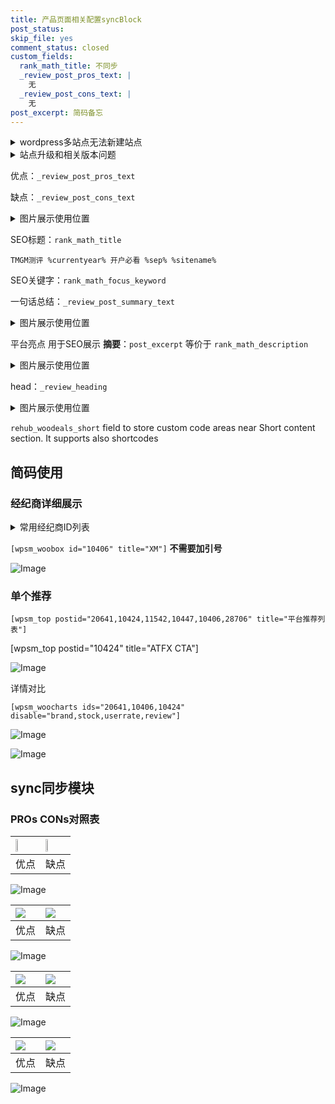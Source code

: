 ```yaml
---
title: 产品页面相关配置syncBlock
post_status: 
skip_file: yes
comment_status: closed
custom_fields:
  rank_math_title: 不同步
  _review_post_pros_text: |
    无
  _review_post_cons_text: |
    无
post_excerpt: 简码备忘
---
```

<details><summary>wordpress多站点无法新建站点</summary>

<li>和报错需要清理cookies一样的原因</li>
<li>wp-config.php里面<code>define( 'SUBDOMAIN_INSTALL', false );//子域名安装</code></li>
<li>新建子站点是用<code>define( 'SUBDOMAIN_INSTALL', true);//子域名安装</code> 完成以后，改成<code>false</code></li>
</details>

<details><summary>站点升级和相关版本问题</summary>

<p>wordpress：5.9.9
woocommerce：7.5.1
出现问题的地方：主题选项里面>><strong>Product layout >>compact style</strong></p>
<p>如何出现没有用过的字段 导致无法保存。先导出配置 然后进行修改，后面再次恢复即可。</p>
<p>出现部分字段无法显示时，需要返回默认布局后，对产品进行保存就好了。</p>
<p></p>
</details>

优点：`_review_post_pros_text`

缺点：`_review_post_cons_text`

<details><summary>图片展示使用位置</summary>

<img src="https://prod-files-secure.s3.us-west-2.amazonaws.com/39ed1227-6d7d-4570-be36-9ccd4a2c4241/f51d3d83-55d4-4bdf-9604-f37ec77ab556/Untitled.png?X-Amz-Algorithm=AWS4-HMAC-SHA256&X-Amz-Content-Sha256=UNSIGNED-PAYLOAD&X-Amz-Credential=ASIAZI2LB466UFJHQFVM%2F20250918%2Fus-west-2%2Fs3%2Faws4_request&X-Amz-Date=20250918T225518Z&X-Amz-Expires=3600&X-Amz-Security-Token=IQoJb3JpZ2luX2VjEEkaCXVzLXdlc3QtMiJIMEYCIQDidVg2tez7uw4hw0lCCcubDYiblDOHKLOR1OZIlXO7LgIhALWNX6weDZgP0mVJsEtukUlGaEYf7kDZ%2FqwTSRn1Wq0pKogECML%2F%2F%2F%2F%2F%2F%2F%2F%2F%2FwEQABoMNjM3NDIzMTgzODA1IgwiCc6NLnk7me0EVhsq3APTChy2Rt8mKbokiDee0s5oN7qyqGQWh%2F4wYWcl5yTvnAITyoRcrVUT4erI1D%2BxZZDEHc98WhEQXUkRk1ITFDEoEbLCGSdCESbNpEf3trjB70f6KkQLyypXyD7UI0U9R8zRoNa1c9enVzh%2BbkFJpe8sR5Weo6iUauez%2FBeN7adij%2B1hTw3IloLtBE2A6mznJ8wHGim3xiWAZKuaHNK06%2BC9qkN8P3YNYSU9jnQ8IwgXAk0Vxezv%2FG42ffhaFb%2FQgz8BstRU9o1L4jxApwUmb8NxPCx9ourLUflirIT9zYirR0tY9j1k%2BpYxr%2BGQBuW6lBDJQffeKqJGW%2BWBrN5MVRZwNilNQ0KH%2Bq5p%2F67%2FVgT%2FblNjSxCs7EuLKNcypbp7oFv%2BjpjtBV1Ip8e6BRPyaEVjv5y0D7CEOPrkNP3pc978X7419iUsDDq2fZNBgylitMA2I%2BY1l5Q84PVFR8zn8K0J8WZsYmDBVlxZ%2BxozdXnqvJZvq%2FZgYkWXNNHhbPRrPGL%2Fss6VvZ%2BIlIbXRZtQ9DlfIS%2FC%2BOuVYhbtuiIlW1LKkxl%2FuwLpGVvrz00GStrUDBx0os0sNEIJOJSQPUZbYnx%2Fk8QNLGy%2Byfk5zx3WqGLz6Z%2Bx8TCvO%2BG6LRDuejCn%2BbDGBjqkAc0SUzmvtzaKHgqCFzqJ8sdWLjSfhNIPntAQ3AMvojnqyc8LqDdc4F5NQ84OBn58%2BTAvPXfsfiEJ1S3GXUG3ULljE696Czvs5E%2Bp2qm%2BXlY8QlIWMkr7hvfu1X9IRtepkDjD%2BzfSJ5t61ylok680qWimofNCgNnLdhg6iy0%2FIQotWzwSdJwEJTY6FRLPNBZ3F79pkKNqJ40CEuBejWAod%2FRFqIET&X-Amz-Signature=dcdcd16147157c8b775f43418a7fe0cf2ee61b71a9741cb58b67c14e34195e0e&X-Amz-SignedHeaders=host&x-amz-checksum-mode=ENABLED&x-id=GetObject" alt="Image">
</details>

SEO标题：`rank_math_title`

`TMGM测评 %currentyear% 开户必看 %sep% %sitename%`

SEO关键字：`rank_math_focus_keyword`

一句话总结：`_review_post_summary_text`

<details><summary>图片展示使用位置</summary>

<img src="https://prod-files-secure.s3.us-west-2.amazonaws.com/39ed1227-6d7d-4570-be36-9ccd4a2c4241/4b96a922-296c-4f4e-8630-d1c870cbce01/Untitled.png?X-Amz-Algorithm=AWS4-HMAC-SHA256&X-Amz-Content-Sha256=UNSIGNED-PAYLOAD&X-Amz-Credential=ASIAZI2LB46635OR2BVX%2F20250918%2Fus-west-2%2Fs3%2Faws4_request&X-Amz-Date=20250918T225518Z&X-Amz-Expires=3600&X-Amz-Security-Token=IQoJb3JpZ2luX2VjEE8aCXVzLXdlc3QtMiJHMEUCIQDLfJA6IftS%2BE5%2FUa9wMAESOkcUlE9bMFbBzO0u18ShdgIgVZwAyWIt5%2Fv5WyHMogOW%2FkvUPdfGs34pesfV7pg%2FGwIqiAQIyP%2F%2F%2F%2F%2F%2F%2F%2F%2F%2FARAAGgw2Mzc0MjMxODM4MDUiDCwFqCZ7%2B17MmkEXGyrcA3d5mgRyRbdmiE6ge93Ib3BTE1tnORs6CEp%2Fcr3eTOHdVDZ9fugpZQj1zTvCQR8j2maRdzvcQan3chtbNgDCnL5ZiV7KKYUq86YsSFp%2B8M%2BAwHtDH6ydjBY%2BPugAmkrVao%2BfVNepTezmpJ842TcHOTaPYTzO1EqWn%2B3f%2BlmX6ChVH6VygaY%2FBaO9LOwki%2Fc%2BN2jF%2FAwKUU7zwu6uL9SCpyS3zP1hkp4Jtuyt2pwUtCwhyP1wp9T5hq0wt9%2F%2FGlBWn1%2BD5PvP217njeNmetDJqlJIpOZRphCv%2Bp6L5mg6qVVTcFnnxPKrRD%2BwGgphxMDpKReSNLKt0UyXxV%2Fm7xPFBQ5lrks6wZx9bnSQM28hgY%2BY%2BK%2FWayTmobieNP50UBLpK9ANmx175yPY3wYp559OCrU%2BXwem2JmWhxtPNOicBwZBzMkCEjfVW13wl3lVgGe%2BGEAGZyXf2o5qIBs%2FNC0PZlhU64TQ58wiT5%2BEX4WyWVtHcauBYHUW%2B%2F3p362h%2Byw15E0F6%2BOr6urBVie1B3k7d1l6RK4rkcmOkjw%2BaaJkd4WRlq7vff%2F867nDkZut6y2Y9f36hXppdKFaV86Nf%2Beb%2B96m58FKKQJC4QrBTX2KUcW0jwUYPv9Q56u21CtJMMyRssYGOqUBtM2FclkocrWDH4BtHdfAOasOEUYQuPKT%2Bn5cIScnRWrCyiaYW34mTlk4DDcwfczLGqe%2BpAoRIc7Bn8B5wTLp%2Fak4ilH71a%2BmJMuZlwFff3k0HQwad%2FNAt1YBdgHuGl2EZfEyrpnj15Kx5YrmexG9xqB1ZHkeycfi%2FZEWPGXXTPEtk550WGk7gnvaMsiK%2B4BzJPlDdlylZrKIoYe1r%2F4U6E1GN8ZH&X-Amz-Signature=2dc2cc0cd8c71d8d7b2b75de1a6c50fe0ab585dee4359cd4ac33a163054384ac&X-Amz-SignedHeaders=host&x-amz-checksum-mode=ENABLED&x-id=GetObject" alt="Image">
</details>

平台亮点 用于SEO展示 **摘要**：`post_excerpt`  等价于 `rank_math_description`

<details><summary>图片展示使用位置</summary>

<img src="https://prod-files-secure.s3.us-west-2.amazonaws.com/39ed1227-6d7d-4570-be36-9ccd4a2c4241/1ee11f63-b60a-4dfe-a7a7-d58ff23b5d88/Untitled.png?X-Amz-Algorithm=AWS4-HMAC-SHA256&X-Amz-Content-Sha256=UNSIGNED-PAYLOAD&X-Amz-Credential=ASIAZI2LB466U3I3WJCD%2F20250918%2Fus-west-2%2Fs3%2Faws4_request&X-Amz-Date=20250918T225518Z&X-Amz-Expires=3600&X-Amz-Security-Token=IQoJb3JpZ2luX2VjEEkaCXVzLXdlc3QtMiJHMEUCIDlh83QcDXpmZCespUexXJoZeqXjAqmNKloT5f8Sx6PDAiEAs3sSP9LaeswoUODWwAsqQaYxQCfM4gCtjtwkpO2uAD4qiAQIwv%2F%2F%2F%2F%2F%2F%2F%2F%2F%2FARAAGgw2Mzc0MjMxODM4MDUiDG%2FmSbi1glR9uHCn4CrcAxuuQ1GmOgQuEF%2FZ5CwobvLX8SeJKLoIrT3DHez0xLHnrY%2FM3MHqiX78yJH%2BQw38p2WaAS%2B62RbtghHn3KChp3C89QVXUzKKCkixZTUvLAt%2FNdYN8WV0evuUDD%2FLqyPH0X7%2B2VvfEsRUpjRCmi4bLqQXyh5JA1qEuTFrpqDeRbVt9Eni%2BQQBUalBfgXfbjVBYiISGJcOU58so%2FEbD0ETsuQYOuqKOIkOwm6Ka%2FrUib8IdrfXMvmsDXjAKWQNpRVOZmwuZkaY8U7OyTUo53FvsshuxRDdcs0yX927Wr6XDGmqkufKudbgeIFjJ3Dl1pKqcgnDZ5omnSo4Vynmtu5Wa3IhNzlGTbFJtodW6MVEzhETzi0B39FLLdFmVoMs6gatr5tNhg7hSat1O8GsT91gEgPtK9Nt40LORlAHkpkTtgLCZ9%2F5BiNLjXVrxZ6Rb%2Bkg6v6rT24n%2BR4HqIMhoTmCnaHXLv7%2FNvhyL7FtFGimF5PgcBcGNTKuEueqyrSny3vXVQ1oFtJjMSae8Z0BZYg0c8UoLFjexyyQrFe%2FSYU4cgvssjoT0%2Bm5cI13vl2eTSj0sg2ogqbQWpK125JvSfMFUoNhLD17DkbnpT%2FdITY37TeTKx406zN4sgtxvYyMMMz6sMYGOqUBNsFB0ATnkbh4P3WvqluV3i78prM88vd2Z8QqKnecAqyX1cxc3dzazzuJyxrqPFjhl%2F9UkCu83EkQ40FzRwdAUGjjn7vdfON6EARn8rQVwLRD4OQtqI8eUEzTd4dxXBSxl%2BBkMmUEN6VJ0lyHFtq%2B4KdTjTXZe3njuRU76UtGh4wui3UWbkL3IWqxXkkUcHlxWp%2B7DjpiBROdoKWNgmem2AGkSIAw&X-Amz-Signature=4f73adb46d7ebbd31a516b77fb4cdd869968cef047db66dda40014d358df4302&X-Amz-SignedHeaders=host&x-amz-checksum-mode=ENABLED&x-id=GetObject" alt="Image">
<img src="https://prod-files-secure.s3.us-west-2.amazonaws.com/39ed1227-6d7d-4570-be36-9ccd4a2c4241/ad4118b5-78d8-4fbe-801e-3b29b5d99c01/Untitled.png?X-Amz-Algorithm=AWS4-HMAC-SHA256&X-Amz-Content-Sha256=UNSIGNED-PAYLOAD&X-Amz-Credential=ASIAZI2LB466U3I3WJCD%2F20250918%2Fus-west-2%2Fs3%2Faws4_request&X-Amz-Date=20250918T225518Z&X-Amz-Expires=3600&X-Amz-Security-Token=IQoJb3JpZ2luX2VjEEkaCXVzLXdlc3QtMiJHMEUCIDlh83QcDXpmZCespUexXJoZeqXjAqmNKloT5f8Sx6PDAiEAs3sSP9LaeswoUODWwAsqQaYxQCfM4gCtjtwkpO2uAD4qiAQIwv%2F%2F%2F%2F%2F%2F%2F%2F%2F%2FARAAGgw2Mzc0MjMxODM4MDUiDG%2FmSbi1glR9uHCn4CrcAxuuQ1GmOgQuEF%2FZ5CwobvLX8SeJKLoIrT3DHez0xLHnrY%2FM3MHqiX78yJH%2BQw38p2WaAS%2B62RbtghHn3KChp3C89QVXUzKKCkixZTUvLAt%2FNdYN8WV0evuUDD%2FLqyPH0X7%2B2VvfEsRUpjRCmi4bLqQXyh5JA1qEuTFrpqDeRbVt9Eni%2BQQBUalBfgXfbjVBYiISGJcOU58so%2FEbD0ETsuQYOuqKOIkOwm6Ka%2FrUib8IdrfXMvmsDXjAKWQNpRVOZmwuZkaY8U7OyTUo53FvsshuxRDdcs0yX927Wr6XDGmqkufKudbgeIFjJ3Dl1pKqcgnDZ5omnSo4Vynmtu5Wa3IhNzlGTbFJtodW6MVEzhETzi0B39FLLdFmVoMs6gatr5tNhg7hSat1O8GsT91gEgPtK9Nt40LORlAHkpkTtgLCZ9%2F5BiNLjXVrxZ6Rb%2Bkg6v6rT24n%2BR4HqIMhoTmCnaHXLv7%2FNvhyL7FtFGimF5PgcBcGNTKuEueqyrSny3vXVQ1oFtJjMSae8Z0BZYg0c8UoLFjexyyQrFe%2FSYU4cgvssjoT0%2Bm5cI13vl2eTSj0sg2ogqbQWpK125JvSfMFUoNhLD17DkbnpT%2FdITY37TeTKx406zN4sgtxvYyMMMz6sMYGOqUBNsFB0ATnkbh4P3WvqluV3i78prM88vd2Z8QqKnecAqyX1cxc3dzazzuJyxrqPFjhl%2F9UkCu83EkQ40FzRwdAUGjjn7vdfON6EARn8rQVwLRD4OQtqI8eUEzTd4dxXBSxl%2BBkMmUEN6VJ0lyHFtq%2B4KdTjTXZe3njuRU76UtGh4wui3UWbkL3IWqxXkkUcHlxWp%2B7DjpiBROdoKWNgmem2AGkSIAw&X-Amz-Signature=2d42e7395c49d929d806359c6108fec2a56f256642ccfe48bb4a95038f8fd4d9&X-Amz-SignedHeaders=host&x-amz-checksum-mode=ENABLED&x-id=GetObject" alt="Image">
<img src="https://prod-files-secure.s3.us-west-2.amazonaws.com/39ed1227-6d7d-4570-be36-9ccd4a2c4241/a38cf7c9-a79c-4b64-9e94-13589fe0758b/Untitled.png?X-Amz-Algorithm=AWS4-HMAC-SHA256&X-Amz-Content-Sha256=UNSIGNED-PAYLOAD&X-Amz-Credential=ASIAZI2LB466U3I3WJCD%2F20250918%2Fus-west-2%2Fs3%2Faws4_request&X-Amz-Date=20250918T225518Z&X-Amz-Expires=3600&X-Amz-Security-Token=IQoJb3JpZ2luX2VjEEkaCXVzLXdlc3QtMiJHMEUCIDlh83QcDXpmZCespUexXJoZeqXjAqmNKloT5f8Sx6PDAiEAs3sSP9LaeswoUODWwAsqQaYxQCfM4gCtjtwkpO2uAD4qiAQIwv%2F%2F%2F%2F%2F%2F%2F%2F%2F%2FARAAGgw2Mzc0MjMxODM4MDUiDG%2FmSbi1glR9uHCn4CrcAxuuQ1GmOgQuEF%2FZ5CwobvLX8SeJKLoIrT3DHez0xLHnrY%2FM3MHqiX78yJH%2BQw38p2WaAS%2B62RbtghHn3KChp3C89QVXUzKKCkixZTUvLAt%2FNdYN8WV0evuUDD%2FLqyPH0X7%2B2VvfEsRUpjRCmi4bLqQXyh5JA1qEuTFrpqDeRbVt9Eni%2BQQBUalBfgXfbjVBYiISGJcOU58so%2FEbD0ETsuQYOuqKOIkOwm6Ka%2FrUib8IdrfXMvmsDXjAKWQNpRVOZmwuZkaY8U7OyTUo53FvsshuxRDdcs0yX927Wr6XDGmqkufKudbgeIFjJ3Dl1pKqcgnDZ5omnSo4Vynmtu5Wa3IhNzlGTbFJtodW6MVEzhETzi0B39FLLdFmVoMs6gatr5tNhg7hSat1O8GsT91gEgPtK9Nt40LORlAHkpkTtgLCZ9%2F5BiNLjXVrxZ6Rb%2Bkg6v6rT24n%2BR4HqIMhoTmCnaHXLv7%2FNvhyL7FtFGimF5PgcBcGNTKuEueqyrSny3vXVQ1oFtJjMSae8Z0BZYg0c8UoLFjexyyQrFe%2FSYU4cgvssjoT0%2Bm5cI13vl2eTSj0sg2ogqbQWpK125JvSfMFUoNhLD17DkbnpT%2FdITY37TeTKx406zN4sgtxvYyMMMz6sMYGOqUBNsFB0ATnkbh4P3WvqluV3i78prM88vd2Z8QqKnecAqyX1cxc3dzazzuJyxrqPFjhl%2F9UkCu83EkQ40FzRwdAUGjjn7vdfON6EARn8rQVwLRD4OQtqI8eUEzTd4dxXBSxl%2BBkMmUEN6VJ0lyHFtq%2B4KdTjTXZe3njuRU76UtGh4wui3UWbkL3IWqxXkkUcHlxWp%2B7DjpiBROdoKWNgmem2AGkSIAw&X-Amz-Signature=fe5bbb645efe943589e0ea562fe9d1a9a654b366a8b27bbd2f0de9823df28665&X-Amz-SignedHeaders=host&x-amz-checksum-mode=ENABLED&x-id=GetObject" alt="Image">
<img src="https://prod-files-secure.s3.us-west-2.amazonaws.com/39ed1227-6d7d-4570-be36-9ccd4a2c4241/7da6fc1e-d2ac-42ae-8c75-cb5749aa18f6/Untitled.png?X-Amz-Algorithm=AWS4-HMAC-SHA256&X-Amz-Content-Sha256=UNSIGNED-PAYLOAD&X-Amz-Credential=ASIAZI2LB466U3I3WJCD%2F20250918%2Fus-west-2%2Fs3%2Faws4_request&X-Amz-Date=20250918T225518Z&X-Amz-Expires=3600&X-Amz-Security-Token=IQoJb3JpZ2luX2VjEEkaCXVzLXdlc3QtMiJHMEUCIDlh83QcDXpmZCespUexXJoZeqXjAqmNKloT5f8Sx6PDAiEAs3sSP9LaeswoUODWwAsqQaYxQCfM4gCtjtwkpO2uAD4qiAQIwv%2F%2F%2F%2F%2F%2F%2F%2F%2F%2FARAAGgw2Mzc0MjMxODM4MDUiDG%2FmSbi1glR9uHCn4CrcAxuuQ1GmOgQuEF%2FZ5CwobvLX8SeJKLoIrT3DHez0xLHnrY%2FM3MHqiX78yJH%2BQw38p2WaAS%2B62RbtghHn3KChp3C89QVXUzKKCkixZTUvLAt%2FNdYN8WV0evuUDD%2FLqyPH0X7%2B2VvfEsRUpjRCmi4bLqQXyh5JA1qEuTFrpqDeRbVt9Eni%2BQQBUalBfgXfbjVBYiISGJcOU58so%2FEbD0ETsuQYOuqKOIkOwm6Ka%2FrUib8IdrfXMvmsDXjAKWQNpRVOZmwuZkaY8U7OyTUo53FvsshuxRDdcs0yX927Wr6XDGmqkufKudbgeIFjJ3Dl1pKqcgnDZ5omnSo4Vynmtu5Wa3IhNzlGTbFJtodW6MVEzhETzi0B39FLLdFmVoMs6gatr5tNhg7hSat1O8GsT91gEgPtK9Nt40LORlAHkpkTtgLCZ9%2F5BiNLjXVrxZ6Rb%2Bkg6v6rT24n%2BR4HqIMhoTmCnaHXLv7%2FNvhyL7FtFGimF5PgcBcGNTKuEueqyrSny3vXVQ1oFtJjMSae8Z0BZYg0c8UoLFjexyyQrFe%2FSYU4cgvssjoT0%2Bm5cI13vl2eTSj0sg2ogqbQWpK125JvSfMFUoNhLD17DkbnpT%2FdITY37TeTKx406zN4sgtxvYyMMMz6sMYGOqUBNsFB0ATnkbh4P3WvqluV3i78prM88vd2Z8QqKnecAqyX1cxc3dzazzuJyxrqPFjhl%2F9UkCu83EkQ40FzRwdAUGjjn7vdfON6EARn8rQVwLRD4OQtqI8eUEzTd4dxXBSxl%2BBkMmUEN6VJ0lyHFtq%2B4KdTjTXZe3njuRU76UtGh4wui3UWbkL3IWqxXkkUcHlxWp%2B7DjpiBROdoKWNgmem2AGkSIAw&X-Amz-Signature=40c2631ffcd79d87e2014e4f123053cf40d7cd322737ca40343fb95e509ab5be&X-Amz-SignedHeaders=host&x-amz-checksum-mode=ENABLED&x-id=GetObject" alt="Image">
<img src="https://prod-files-secure.s3.us-west-2.amazonaws.com/39ed1227-6d7d-4570-be36-9ccd4a2c4241/7e97f40a-eaee-47f5-b2f9-475f96808fa7/Untitled.png?X-Amz-Algorithm=AWS4-HMAC-SHA256&X-Amz-Content-Sha256=UNSIGNED-PAYLOAD&X-Amz-Credential=ASIAZI2LB466U3I3WJCD%2F20250918%2Fus-west-2%2Fs3%2Faws4_request&X-Amz-Date=20250918T225518Z&X-Amz-Expires=3600&X-Amz-Security-Token=IQoJb3JpZ2luX2VjEEkaCXVzLXdlc3QtMiJHMEUCIDlh83QcDXpmZCespUexXJoZeqXjAqmNKloT5f8Sx6PDAiEAs3sSP9LaeswoUODWwAsqQaYxQCfM4gCtjtwkpO2uAD4qiAQIwv%2F%2F%2F%2F%2F%2F%2F%2F%2F%2FARAAGgw2Mzc0MjMxODM4MDUiDG%2FmSbi1glR9uHCn4CrcAxuuQ1GmOgQuEF%2FZ5CwobvLX8SeJKLoIrT3DHez0xLHnrY%2FM3MHqiX78yJH%2BQw38p2WaAS%2B62RbtghHn3KChp3C89QVXUzKKCkixZTUvLAt%2FNdYN8WV0evuUDD%2FLqyPH0X7%2B2VvfEsRUpjRCmi4bLqQXyh5JA1qEuTFrpqDeRbVt9Eni%2BQQBUalBfgXfbjVBYiISGJcOU58so%2FEbD0ETsuQYOuqKOIkOwm6Ka%2FrUib8IdrfXMvmsDXjAKWQNpRVOZmwuZkaY8U7OyTUo53FvsshuxRDdcs0yX927Wr6XDGmqkufKudbgeIFjJ3Dl1pKqcgnDZ5omnSo4Vynmtu5Wa3IhNzlGTbFJtodW6MVEzhETzi0B39FLLdFmVoMs6gatr5tNhg7hSat1O8GsT91gEgPtK9Nt40LORlAHkpkTtgLCZ9%2F5BiNLjXVrxZ6Rb%2Bkg6v6rT24n%2BR4HqIMhoTmCnaHXLv7%2FNvhyL7FtFGimF5PgcBcGNTKuEueqyrSny3vXVQ1oFtJjMSae8Z0BZYg0c8UoLFjexyyQrFe%2FSYU4cgvssjoT0%2Bm5cI13vl2eTSj0sg2ogqbQWpK125JvSfMFUoNhLD17DkbnpT%2FdITY37TeTKx406zN4sgtxvYyMMMz6sMYGOqUBNsFB0ATnkbh4P3WvqluV3i78prM88vd2Z8QqKnecAqyX1cxc3dzazzuJyxrqPFjhl%2F9UkCu83EkQ40FzRwdAUGjjn7vdfON6EARn8rQVwLRD4OQtqI8eUEzTd4dxXBSxl%2BBkMmUEN6VJ0lyHFtq%2B4KdTjTXZe3njuRU76UtGh4wui3UWbkL3IWqxXkkUcHlxWp%2B7DjpiBROdoKWNgmem2AGkSIAw&X-Amz-Signature=4f25f5d5e2017c0a2c2997a9d5eb324a35ea4295986d38e33e54e030d7017093&X-Amz-SignedHeaders=host&x-amz-checksum-mode=ENABLED&x-id=GetObject" alt="Image">
</details>

head：`_review_heading`

<details><summary>图片展示使用位置</summary>

<img src="https://prod-files-secure.s3.us-west-2.amazonaws.com/39ed1227-6d7d-4570-be36-9ccd4a2c4241/3a4650ad-9887-415c-889a-edd51fa54f27/Untitled.png?X-Amz-Algorithm=AWS4-HMAC-SHA256&X-Amz-Content-Sha256=UNSIGNED-PAYLOAD&X-Amz-Credential=ASIAZI2LB4666BEQ2GQD%2F20250918%2Fus-west-2%2Fs3%2Faws4_request&X-Amz-Date=20250918T225519Z&X-Amz-Expires=3600&X-Amz-Security-Token=IQoJb3JpZ2luX2VjEEoaCXVzLXdlc3QtMiJIMEYCIQDtIrxWz1YYBtn5%2Fi73Ij3rR9q5BOfP4ECIMZUJJ6XuFQIhAMwysyuDYLTEXS1CmRcBTKymptYE0HbSusshdqz0%2B7OmKogECMP%2F%2F%2F%2F%2F%2F%2F%2F%2F%2FwEQABoMNjM3NDIzMTgzODA1IgyPN455mLVvNx1ZA3wq3AOkxeDJGR3LM5L2K3lmBM0igqN%2BtnpzvFj5dEQ2OocsnWehqpDsrNLIickmZisjaLIc1MRBRV6KXoLuT5dnlPnQByGBBmrz3PAqrrojIzzwaTxQbmOMb85f0G07tfGoRosX7swUaRkpOTsdp9FNF4Ad0Kn9PQgeBst1YA%2BsTRvU7yBNjHNSVoKHhBInjFFntCn3H%2BE4ujPmqLWK0aVYhsiY3MaBYugI05dGlxyU5gxSRKYovGAgMi5AyPuoglLF%2FB%2Fuo4iRrpTiVDHqdDIf%2FcdAU%2F5r5FOD2UURkB8Z0eEngyzhrW%2BEwS%2FhEuWvjJQhsH36ibcEY5YFYj3gnJjjVyTgXqf2ZNUVXUhy5pmoRog0gJhUs5fHx%2F9owvseVZf4rGdUu3NRKSEH1MAZr9P8fbX5iC4eYRkClp9r16q%2FiD1R%2FE3%2FuofQrviqoguXx3PLQRUzqRrxV8o68SvKeUqqUTNCt2DT9kE78oDyfXSmx7PQ5pzeRujbl2WQ7l2QMesnQQ1YGPHQt7l1r0j3mEsBpnm0s6a5wRm62sGUOY69jEhFfEJiNSQ7vzKjb7QjQblHbuQ%2BkV%2Fa7C2PKED8USH%2BP0zSC3gyy%2BcXODRTYs3QRI9BH%2FDMIKTTORDJXIVLBDDrgLHGBjqkAai835isW6OT6OI5ES5jWKCq5YOx6afwvDCgVGJC%2FX1a2kHrhovhdbBvhNXwXyhu69bb0nX9SSbx22WqAiNByst1iiGqhSPNxcTCnL6K0QJSyLnEDmVjhlgx4POMS0zTBD0mc%2BfWVTLZ1STrF6qHL5f63LwLGQV%2FluhACPYkcbQMJnKU9WndwK%2Br%2FK5Haf0tBLDcW4VASRYPPfGaooggM6fQdcHG&X-Amz-Signature=673f70338ddf62b0f64c31523f07743be5e61b4c58ed95b811fac2e3326ea981&X-Amz-SignedHeaders=host&x-amz-checksum-mode=ENABLED&x-id=GetObject" alt="Image">
</details>

`rehub_woodeals_short`	field to store custom code areas near Short content section. It supports also shortcodes



## 简码使用

### 经纪商详细展示

<details><summary>常用经纪商ID列表</summary>

<pre><code class="php">嘉盛 ===> 20641  [wpsm_woobox id="20641" title="嘉盛"]
易信easymarkets ===> 11542  [wpsm_woobox id="11542" title="易信easymarkets"]
ATFX外汇 ===> 10424  [wpsm_woobox id="10424" title="ATFX"]
XM ===> 10406  [wpsm_woobox id="10406" title="XM"]
TMGM ===> 29622  [wpsm_woobox id="29622" title="TMGM"]
HYCM ===> 10447  [wpsm_woobox id="10447" title="HYCM"]
fpmarkets澳福外汇 ===> 20639  [wpsm_woobox id="20639" title="fpmarkets澳福外汇"]</code></pre>
</details>

`[wpsm_woobox id="10406" title="XM"]` **不需要加引号**

![Image](https://prod-files-secure.s3.us-west-2.amazonaws.com/39ed1227-6d7d-4570-be36-9ccd4a2c4241/4f898f9d-0fa7-4e43-acd3-ac6bc7be575a/Untitled.png?X-Amz-Algorithm=AWS4-HMAC-SHA256&X-Amz-Content-Sha256=UNSIGNED-PAYLOAD&X-Amz-Credential=ASIAZI2LB466ZDFBCNRS%2F20250918%2Fus-west-2%2Fs3%2Faws4_request&X-Amz-Date=20250918T225517Z&X-Amz-Expires=3600&X-Amz-Security-Token=IQoJb3JpZ2luX2VjEEkaCXVzLXdlc3QtMiJHMEUCIQDSGd0mUBNeZXVXmXvtJK3%2Byf3f42DLZ3B8RRvJujOaoQIgZwo%2FuQmn0TandgPgYSCiZ9hL8HtNHmirvmGeDmVZsfwqiAQIwv%2F%2F%2F%2F%2F%2F%2F%2F%2F%2FARAAGgw2Mzc0MjMxODM4MDUiDPXu3zrCy2DjdL06dCrcA28bywGfyr28PBtYOXbLwdE9mjeSvrW25fpuX8pW6yqNB53XDpJ4mbGR81aM3yto20EC%2FvdOlJqHyadYOKFWTttULqLRRsYSeo1oK8JTUtFPElRIY%2Bv7IxqZ0BhXHiOjnWFWmHHQVfc53rJCC%2BIKFxBK0fwSg9duWx%2Bf%2FiYgaM05a25sOe0Fuc9MkWh2bWePp8LtZBFr0T7TjzF0GNs%2Bv8dmqbzhcjUetrSK9q90EhCqLvf6tJ3OV1A8T0jKvUR84o%2FUeIzDihgt1RQSuWv1Y0IvUZ1zTL6i%2FxiV6s1KisLnpw6NBFwVHsGSBhDGjNh7PUIxfRTHPrp%2Btjf5ZqlDxJNt4PuoeTvtW5nVrdIrzsuh5HviQ%2FyJR%2FRMrTFRMPKU5KUfZGEvA2Z%2B1uLGFWyJhrCHQpO4I%2BXIPvQ1S2kooAUbeUAUFBzzFb8V9CU629%2FgZJ7HIoBhLmnlPK1d5jdvPpXG02esU9TKzFcj4w%2BW9PjQnIVRth4bqIqGqE5NuTj%2FH2cqmIT%2FEyF4Noodftm8%2FgGB8G0SRflTr5Zkpb0iTyEZH%2FWzaT3V5OwKfCzAqERjiMJqJvDK8V%2FOgYDVUhMYPXOWfcQpBZhRUQ4vd9wPdmnQCZIyb2eS8R7dlxI3MIf6sMYGOqUBBIdDrNSzSN31r%2B9j2OCFuFZx8sb8mdAU5R4sLQnQMBmheXhZvEflsMB4q2RQjsicY7xEV3l0X2B48HF7dULilSsEpUy5RAv%2FBczw6zQdt0be8K2RxZwHA%2Fxa3%2FuC1Lz16CmXIT7ycI%2BmQ7KNS8UggwM92%2B%2FyqHRqscl0J8J4gClUIWo0X0zN2lezVZnRXytPCCi06GYesu8KY75XGA2rJ1QCc9Me&X-Amz-Signature=eb16d464c6d7d80904ec26e7742cc334f619a7299a926ad2c1e4a40102480112&X-Amz-SignedHeaders=host&x-amz-checksum-mode=ENABLED&x-id=GetObject)

### 单个推荐
`[wpsm_top postid="20641,10424,11542,10447,10406,28706" title="平台推荐列表"]`

[wpsm_top postid="10424" title="ATFX CTA"]

![Image](https://prod-files-secure.s3.us-west-2.amazonaws.com/39ed1227-6d7d-4570-be36-9ccd4a2c4241/5ac620dc-51a8-48b6-b55d-91f47299193c/Untitled.png?X-Amz-Algorithm=AWS4-HMAC-SHA256&X-Amz-Content-Sha256=UNSIGNED-PAYLOAD&X-Amz-Credential=ASIAZI2LB466ZDFBCNRS%2F20250918%2Fus-west-2%2Fs3%2Faws4_request&X-Amz-Date=20250918T225517Z&X-Amz-Expires=3600&X-Amz-Security-Token=IQoJb3JpZ2luX2VjEEkaCXVzLXdlc3QtMiJHMEUCIQDSGd0mUBNeZXVXmXvtJK3%2Byf3f42DLZ3B8RRvJujOaoQIgZwo%2FuQmn0TandgPgYSCiZ9hL8HtNHmirvmGeDmVZsfwqiAQIwv%2F%2F%2F%2F%2F%2F%2F%2F%2F%2FARAAGgw2Mzc0MjMxODM4MDUiDPXu3zrCy2DjdL06dCrcA28bywGfyr28PBtYOXbLwdE9mjeSvrW25fpuX8pW6yqNB53XDpJ4mbGR81aM3yto20EC%2FvdOlJqHyadYOKFWTttULqLRRsYSeo1oK8JTUtFPElRIY%2Bv7IxqZ0BhXHiOjnWFWmHHQVfc53rJCC%2BIKFxBK0fwSg9duWx%2Bf%2FiYgaM05a25sOe0Fuc9MkWh2bWePp8LtZBFr0T7TjzF0GNs%2Bv8dmqbzhcjUetrSK9q90EhCqLvf6tJ3OV1A8T0jKvUR84o%2FUeIzDihgt1RQSuWv1Y0IvUZ1zTL6i%2FxiV6s1KisLnpw6NBFwVHsGSBhDGjNh7PUIxfRTHPrp%2Btjf5ZqlDxJNt4PuoeTvtW5nVrdIrzsuh5HviQ%2FyJR%2FRMrTFRMPKU5KUfZGEvA2Z%2B1uLGFWyJhrCHQpO4I%2BXIPvQ1S2kooAUbeUAUFBzzFb8V9CU629%2FgZJ7HIoBhLmnlPK1d5jdvPpXG02esU9TKzFcj4w%2BW9PjQnIVRth4bqIqGqE5NuTj%2FH2cqmIT%2FEyF4Noodftm8%2FgGB8G0SRflTr5Zkpb0iTyEZH%2FWzaT3V5OwKfCzAqERjiMJqJvDK8V%2FOgYDVUhMYPXOWfcQpBZhRUQ4vd9wPdmnQCZIyb2eS8R7dlxI3MIf6sMYGOqUBBIdDrNSzSN31r%2B9j2OCFuFZx8sb8mdAU5R4sLQnQMBmheXhZvEflsMB4q2RQjsicY7xEV3l0X2B48HF7dULilSsEpUy5RAv%2FBczw6zQdt0be8K2RxZwHA%2Fxa3%2FuC1Lz16CmXIT7ycI%2BmQ7KNS8UggwM92%2B%2FyqHRqscl0J8J4gClUIWo0X0zN2lezVZnRXytPCCi06GYesu8KY75XGA2rJ1QCc9Me&X-Amz-Signature=127cf49c67a53f3f6a1e0929ab55b7e841faeeeda8eea7d56e75f249d22fc299&X-Amz-SignedHeaders=host&x-amz-checksum-mode=ENABLED&x-id=GetObject)

详情对比

`[wpsm_woocharts ids="20641,10406,10424" disable="brand,stock,userrate,review"]`

![Image](https://prod-files-secure.s3.us-west-2.amazonaws.com/39ed1227-6d7d-4570-be36-9ccd4a2c4241/bf3ba45f-b9f3-4295-8aef-b4a495fd25f4/Untitled.png?X-Amz-Algorithm=AWS4-HMAC-SHA256&X-Amz-Content-Sha256=UNSIGNED-PAYLOAD&X-Amz-Credential=ASIAZI2LB466ZDFBCNRS%2F20250918%2Fus-west-2%2Fs3%2Faws4_request&X-Amz-Date=20250918T225517Z&X-Amz-Expires=3600&X-Amz-Security-Token=IQoJb3JpZ2luX2VjEEkaCXVzLXdlc3QtMiJHMEUCIQDSGd0mUBNeZXVXmXvtJK3%2Byf3f42DLZ3B8RRvJujOaoQIgZwo%2FuQmn0TandgPgYSCiZ9hL8HtNHmirvmGeDmVZsfwqiAQIwv%2F%2F%2F%2F%2F%2F%2F%2F%2F%2FARAAGgw2Mzc0MjMxODM4MDUiDPXu3zrCy2DjdL06dCrcA28bywGfyr28PBtYOXbLwdE9mjeSvrW25fpuX8pW6yqNB53XDpJ4mbGR81aM3yto20EC%2FvdOlJqHyadYOKFWTttULqLRRsYSeo1oK8JTUtFPElRIY%2Bv7IxqZ0BhXHiOjnWFWmHHQVfc53rJCC%2BIKFxBK0fwSg9duWx%2Bf%2FiYgaM05a25sOe0Fuc9MkWh2bWePp8LtZBFr0T7TjzF0GNs%2Bv8dmqbzhcjUetrSK9q90EhCqLvf6tJ3OV1A8T0jKvUR84o%2FUeIzDihgt1RQSuWv1Y0IvUZ1zTL6i%2FxiV6s1KisLnpw6NBFwVHsGSBhDGjNh7PUIxfRTHPrp%2Btjf5ZqlDxJNt4PuoeTvtW5nVrdIrzsuh5HviQ%2FyJR%2FRMrTFRMPKU5KUfZGEvA2Z%2B1uLGFWyJhrCHQpO4I%2BXIPvQ1S2kooAUbeUAUFBzzFb8V9CU629%2FgZJ7HIoBhLmnlPK1d5jdvPpXG02esU9TKzFcj4w%2BW9PjQnIVRth4bqIqGqE5NuTj%2FH2cqmIT%2FEyF4Noodftm8%2FgGB8G0SRflTr5Zkpb0iTyEZH%2FWzaT3V5OwKfCzAqERjiMJqJvDK8V%2FOgYDVUhMYPXOWfcQpBZhRUQ4vd9wPdmnQCZIyb2eS8R7dlxI3MIf6sMYGOqUBBIdDrNSzSN31r%2B9j2OCFuFZx8sb8mdAU5R4sLQnQMBmheXhZvEflsMB4q2RQjsicY7xEV3l0X2B48HF7dULilSsEpUy5RAv%2FBczw6zQdt0be8K2RxZwHA%2Fxa3%2FuC1Lz16CmXIT7ycI%2BmQ7KNS8UggwM92%2B%2FyqHRqscl0J8J4gClUIWo0X0zN2lezVZnRXytPCCi06GYesu8KY75XGA2rJ1QCc9Me&X-Amz-Signature=2361fa103e4cdf10293ad41a66141b6f1af7fe9530008f33c99584ec29b20b60&X-Amz-SignedHeaders=host&x-amz-checksum-mode=ENABLED&x-id=GetObject)

![Image](https://prod-files-secure.s3.us-west-2.amazonaws.com/39ed1227-6d7d-4570-be36-9ccd4a2c4241/30bc56ef-f383-4b48-9768-2ebc9e436ec0/Untitled.png?X-Amz-Algorithm=AWS4-HMAC-SHA256&X-Amz-Content-Sha256=UNSIGNED-PAYLOAD&X-Amz-Credential=ASIAZI2LB466ZDFBCNRS%2F20250918%2Fus-west-2%2Fs3%2Faws4_request&X-Amz-Date=20250918T225517Z&X-Amz-Expires=3600&X-Amz-Security-Token=IQoJb3JpZ2luX2VjEEkaCXVzLXdlc3QtMiJHMEUCIQDSGd0mUBNeZXVXmXvtJK3%2Byf3f42DLZ3B8RRvJujOaoQIgZwo%2FuQmn0TandgPgYSCiZ9hL8HtNHmirvmGeDmVZsfwqiAQIwv%2F%2F%2F%2F%2F%2F%2F%2F%2F%2FARAAGgw2Mzc0MjMxODM4MDUiDPXu3zrCy2DjdL06dCrcA28bywGfyr28PBtYOXbLwdE9mjeSvrW25fpuX8pW6yqNB53XDpJ4mbGR81aM3yto20EC%2FvdOlJqHyadYOKFWTttULqLRRsYSeo1oK8JTUtFPElRIY%2Bv7IxqZ0BhXHiOjnWFWmHHQVfc53rJCC%2BIKFxBK0fwSg9duWx%2Bf%2FiYgaM05a25sOe0Fuc9MkWh2bWePp8LtZBFr0T7TjzF0GNs%2Bv8dmqbzhcjUetrSK9q90EhCqLvf6tJ3OV1A8T0jKvUR84o%2FUeIzDihgt1RQSuWv1Y0IvUZ1zTL6i%2FxiV6s1KisLnpw6NBFwVHsGSBhDGjNh7PUIxfRTHPrp%2Btjf5ZqlDxJNt4PuoeTvtW5nVrdIrzsuh5HviQ%2FyJR%2FRMrTFRMPKU5KUfZGEvA2Z%2B1uLGFWyJhrCHQpO4I%2BXIPvQ1S2kooAUbeUAUFBzzFb8V9CU629%2FgZJ7HIoBhLmnlPK1d5jdvPpXG02esU9TKzFcj4w%2BW9PjQnIVRth4bqIqGqE5NuTj%2FH2cqmIT%2FEyF4Noodftm8%2FgGB8G0SRflTr5Zkpb0iTyEZH%2FWzaT3V5OwKfCzAqERjiMJqJvDK8V%2FOgYDVUhMYPXOWfcQpBZhRUQ4vd9wPdmnQCZIyb2eS8R7dlxI3MIf6sMYGOqUBBIdDrNSzSN31r%2B9j2OCFuFZx8sb8mdAU5R4sLQnQMBmheXhZvEflsMB4q2RQjsicY7xEV3l0X2B48HF7dULilSsEpUy5RAv%2FBczw6zQdt0be8K2RxZwHA%2Fxa3%2FuC1Lz16CmXIT7ycI%2BmQ7KNS8UggwM92%2B%2FyqHRqscl0J8J4gClUIWo0X0zN2lezVZnRXytPCCi06GYesu8KY75XGA2rJ1QCc9Me&X-Amz-Signature=a29f7d10e10c081d27ed40cfbaf1b6511f85c9de123a67b8bccb7a80710593b9&X-Amz-SignedHeaders=host&x-amz-checksum-mode=ENABLED&x-id=GetObject)

## sync同步模块

### PROs CONs对照表

| <img src="https://cdn.ifttt.fun/gh/jarlin8/OSS@main/icons/customize/pros.svg" height="auto" width="37.3%"> | <img src="https://cdn.ifttt.fun/gh/jarlin8/OSS@main/icons/customize/cons.svg" height="auto" width="28.8%"> |
| :--- | :--- |
| 优点 | 缺点 |

![Image](https://prod-files-secure.s3.us-west-2.amazonaws.com/39ed1227-6d7d-4570-be36-9ccd4a2c4241/8742b755-dfb5-4004-9a5f-d6e561664bd8/Untitled.png?X-Amz-Algorithm=AWS4-HMAC-SHA256&X-Amz-Content-Sha256=UNSIGNED-PAYLOAD&X-Amz-Credential=ASIAZI2LB466ZDFBCNRS%2F20250918%2Fus-west-2%2Fs3%2Faws4_request&X-Amz-Date=20250918T225517Z&X-Amz-Expires=3600&X-Amz-Security-Token=IQoJb3JpZ2luX2VjEEkaCXVzLXdlc3QtMiJHMEUCIQDSGd0mUBNeZXVXmXvtJK3%2Byf3f42DLZ3B8RRvJujOaoQIgZwo%2FuQmn0TandgPgYSCiZ9hL8HtNHmirvmGeDmVZsfwqiAQIwv%2F%2F%2F%2F%2F%2F%2F%2F%2F%2FARAAGgw2Mzc0MjMxODM4MDUiDPXu3zrCy2DjdL06dCrcA28bywGfyr28PBtYOXbLwdE9mjeSvrW25fpuX8pW6yqNB53XDpJ4mbGR81aM3yto20EC%2FvdOlJqHyadYOKFWTttULqLRRsYSeo1oK8JTUtFPElRIY%2Bv7IxqZ0BhXHiOjnWFWmHHQVfc53rJCC%2BIKFxBK0fwSg9duWx%2Bf%2FiYgaM05a25sOe0Fuc9MkWh2bWePp8LtZBFr0T7TjzF0GNs%2Bv8dmqbzhcjUetrSK9q90EhCqLvf6tJ3OV1A8T0jKvUR84o%2FUeIzDihgt1RQSuWv1Y0IvUZ1zTL6i%2FxiV6s1KisLnpw6NBFwVHsGSBhDGjNh7PUIxfRTHPrp%2Btjf5ZqlDxJNt4PuoeTvtW5nVrdIrzsuh5HviQ%2FyJR%2FRMrTFRMPKU5KUfZGEvA2Z%2B1uLGFWyJhrCHQpO4I%2BXIPvQ1S2kooAUbeUAUFBzzFb8V9CU629%2FgZJ7HIoBhLmnlPK1d5jdvPpXG02esU9TKzFcj4w%2BW9PjQnIVRth4bqIqGqE5NuTj%2FH2cqmIT%2FEyF4Noodftm8%2FgGB8G0SRflTr5Zkpb0iTyEZH%2FWzaT3V5OwKfCzAqERjiMJqJvDK8V%2FOgYDVUhMYPXOWfcQpBZhRUQ4vd9wPdmnQCZIyb2eS8R7dlxI3MIf6sMYGOqUBBIdDrNSzSN31r%2B9j2OCFuFZx8sb8mdAU5R4sLQnQMBmheXhZvEflsMB4q2RQjsicY7xEV3l0X2B48HF7dULilSsEpUy5RAv%2FBczw6zQdt0be8K2RxZwHA%2Fxa3%2FuC1Lz16CmXIT7ycI%2BmQ7KNS8UggwM92%2B%2FyqHRqscl0J8J4gClUIWo0X0zN2lezVZnRXytPCCi06GYesu8KY75XGA2rJ1QCc9Me&X-Amz-Signature=5673583d4ed5906dcc5f09819b3baa5a1c299293f78b2087f772c525b7299383&X-Amz-SignedHeaders=host&x-amz-checksum-mode=ENABLED&x-id=GetObject)

| <img src="https://cdn.ifttt.fun/gh/jarlin8/OSS@main/icons/customize/pros1.svg" height="auto"> | <img src="https://cdn.ifttt.fun/gh/jarlin8/OSS@main/icons/customize/cons1.svg" height="auto"> |
| :--- | :--- |
| 优点 | 缺点 |

![Image](https://prod-files-secure.s3.us-west-2.amazonaws.com/39ed1227-6d7d-4570-be36-9ccd4a2c4241/806358f8-c9c4-4e17-bb35-c6c76a5397a5/Untitled.png?X-Amz-Algorithm=AWS4-HMAC-SHA256&X-Amz-Content-Sha256=UNSIGNED-PAYLOAD&X-Amz-Credential=ASIAZI2LB466ZDFBCNRS%2F20250918%2Fus-west-2%2Fs3%2Faws4_request&X-Amz-Date=20250918T225517Z&X-Amz-Expires=3600&X-Amz-Security-Token=IQoJb3JpZ2luX2VjEEkaCXVzLXdlc3QtMiJHMEUCIQDSGd0mUBNeZXVXmXvtJK3%2Byf3f42DLZ3B8RRvJujOaoQIgZwo%2FuQmn0TandgPgYSCiZ9hL8HtNHmirvmGeDmVZsfwqiAQIwv%2F%2F%2F%2F%2F%2F%2F%2F%2F%2FARAAGgw2Mzc0MjMxODM4MDUiDPXu3zrCy2DjdL06dCrcA28bywGfyr28PBtYOXbLwdE9mjeSvrW25fpuX8pW6yqNB53XDpJ4mbGR81aM3yto20EC%2FvdOlJqHyadYOKFWTttULqLRRsYSeo1oK8JTUtFPElRIY%2Bv7IxqZ0BhXHiOjnWFWmHHQVfc53rJCC%2BIKFxBK0fwSg9duWx%2Bf%2FiYgaM05a25sOe0Fuc9MkWh2bWePp8LtZBFr0T7TjzF0GNs%2Bv8dmqbzhcjUetrSK9q90EhCqLvf6tJ3OV1A8T0jKvUR84o%2FUeIzDihgt1RQSuWv1Y0IvUZ1zTL6i%2FxiV6s1KisLnpw6NBFwVHsGSBhDGjNh7PUIxfRTHPrp%2Btjf5ZqlDxJNt4PuoeTvtW5nVrdIrzsuh5HviQ%2FyJR%2FRMrTFRMPKU5KUfZGEvA2Z%2B1uLGFWyJhrCHQpO4I%2BXIPvQ1S2kooAUbeUAUFBzzFb8V9CU629%2FgZJ7HIoBhLmnlPK1d5jdvPpXG02esU9TKzFcj4w%2BW9PjQnIVRth4bqIqGqE5NuTj%2FH2cqmIT%2FEyF4Noodftm8%2FgGB8G0SRflTr5Zkpb0iTyEZH%2FWzaT3V5OwKfCzAqERjiMJqJvDK8V%2FOgYDVUhMYPXOWfcQpBZhRUQ4vd9wPdmnQCZIyb2eS8R7dlxI3MIf6sMYGOqUBBIdDrNSzSN31r%2B9j2OCFuFZx8sb8mdAU5R4sLQnQMBmheXhZvEflsMB4q2RQjsicY7xEV3l0X2B48HF7dULilSsEpUy5RAv%2FBczw6zQdt0be8K2RxZwHA%2Fxa3%2FuC1Lz16CmXIT7ycI%2BmQ7KNS8UggwM92%2B%2FyqHRqscl0J8J4gClUIWo0X0zN2lezVZnRXytPCCi06GYesu8KY75XGA2rJ1QCc9Me&X-Amz-Signature=8ce179b332689e73e2808fc23696167943f60f5e424711161bcc304b78807b9c&X-Amz-SignedHeaders=host&x-amz-checksum-mode=ENABLED&x-id=GetObject)

| <img src="https://cdn.ifttt.fun/gh/jarlin8/OSS@main/icons/customize/pros2.svg" height="auto"> | <img src="https://cdn.ifttt.fun/gh/jarlin8/OSS@main/icons/customize/cons2.svg" height="auto"> |
| :--- | :--- |
| 优点 | 缺点 |

![Image](https://prod-files-secure.s3.us-west-2.amazonaws.com/39ed1227-6d7d-4570-be36-9ccd4a2c4241/a9245ec9-70dd-4005-b534-0d54315fc5f3/Untitled.png?X-Amz-Algorithm=AWS4-HMAC-SHA256&X-Amz-Content-Sha256=UNSIGNED-PAYLOAD&X-Amz-Credential=ASIAZI2LB466ZDFBCNRS%2F20250918%2Fus-west-2%2Fs3%2Faws4_request&X-Amz-Date=20250918T225517Z&X-Amz-Expires=3600&X-Amz-Security-Token=IQoJb3JpZ2luX2VjEEkaCXVzLXdlc3QtMiJHMEUCIQDSGd0mUBNeZXVXmXvtJK3%2Byf3f42DLZ3B8RRvJujOaoQIgZwo%2FuQmn0TandgPgYSCiZ9hL8HtNHmirvmGeDmVZsfwqiAQIwv%2F%2F%2F%2F%2F%2F%2F%2F%2F%2FARAAGgw2Mzc0MjMxODM4MDUiDPXu3zrCy2DjdL06dCrcA28bywGfyr28PBtYOXbLwdE9mjeSvrW25fpuX8pW6yqNB53XDpJ4mbGR81aM3yto20EC%2FvdOlJqHyadYOKFWTttULqLRRsYSeo1oK8JTUtFPElRIY%2Bv7IxqZ0BhXHiOjnWFWmHHQVfc53rJCC%2BIKFxBK0fwSg9duWx%2Bf%2FiYgaM05a25sOe0Fuc9MkWh2bWePp8LtZBFr0T7TjzF0GNs%2Bv8dmqbzhcjUetrSK9q90EhCqLvf6tJ3OV1A8T0jKvUR84o%2FUeIzDihgt1RQSuWv1Y0IvUZ1zTL6i%2FxiV6s1KisLnpw6NBFwVHsGSBhDGjNh7PUIxfRTHPrp%2Btjf5ZqlDxJNt4PuoeTvtW5nVrdIrzsuh5HviQ%2FyJR%2FRMrTFRMPKU5KUfZGEvA2Z%2B1uLGFWyJhrCHQpO4I%2BXIPvQ1S2kooAUbeUAUFBzzFb8V9CU629%2FgZJ7HIoBhLmnlPK1d5jdvPpXG02esU9TKzFcj4w%2BW9PjQnIVRth4bqIqGqE5NuTj%2FH2cqmIT%2FEyF4Noodftm8%2FgGB8G0SRflTr5Zkpb0iTyEZH%2FWzaT3V5OwKfCzAqERjiMJqJvDK8V%2FOgYDVUhMYPXOWfcQpBZhRUQ4vd9wPdmnQCZIyb2eS8R7dlxI3MIf6sMYGOqUBBIdDrNSzSN31r%2B9j2OCFuFZx8sb8mdAU5R4sLQnQMBmheXhZvEflsMB4q2RQjsicY7xEV3l0X2B48HF7dULilSsEpUy5RAv%2FBczw6zQdt0be8K2RxZwHA%2Fxa3%2FuC1Lz16CmXIT7ycI%2BmQ7KNS8UggwM92%2B%2FyqHRqscl0J8J4gClUIWo0X0zN2lezVZnRXytPCCi06GYesu8KY75XGA2rJ1QCc9Me&X-Amz-Signature=1e4e76f9fc8d6470f010700c5aa23030253a87f826f1e8086bb983da196313a7&X-Amz-SignedHeaders=host&x-amz-checksum-mode=ENABLED&x-id=GetObject)

| <img src="https://cdn.ifttt.fun/gh/jarlin8/OSS@main/icons/customize/pros3.svg" height="auto"> | <img src="https://cdn.ifttt.fun/gh/jarlin8/OSS@main/icons/customize/cons3.svg" height="auto"> |
| :--- | :--- |
| 优点 | 缺点 |

![Image](https://prod-files-secure.s3.us-west-2.amazonaws.com/39ed1227-6d7d-4570-be36-9ccd4a2c4241/e1e580a2-2e5c-4780-9ff4-19c318fc2284/Untitled.png?X-Amz-Algorithm=AWS4-HMAC-SHA256&X-Amz-Content-Sha256=UNSIGNED-PAYLOAD&X-Amz-Credential=ASIAZI2LB466ZDFBCNRS%2F20250918%2Fus-west-2%2Fs3%2Faws4_request&X-Amz-Date=20250918T225517Z&X-Amz-Expires=3600&X-Amz-Security-Token=IQoJb3JpZ2luX2VjEEkaCXVzLXdlc3QtMiJHMEUCIQDSGd0mUBNeZXVXmXvtJK3%2Byf3f42DLZ3B8RRvJujOaoQIgZwo%2FuQmn0TandgPgYSCiZ9hL8HtNHmirvmGeDmVZsfwqiAQIwv%2F%2F%2F%2F%2F%2F%2F%2F%2F%2FARAAGgw2Mzc0MjMxODM4MDUiDPXu3zrCy2DjdL06dCrcA28bywGfyr28PBtYOXbLwdE9mjeSvrW25fpuX8pW6yqNB53XDpJ4mbGR81aM3yto20EC%2FvdOlJqHyadYOKFWTttULqLRRsYSeo1oK8JTUtFPElRIY%2Bv7IxqZ0BhXHiOjnWFWmHHQVfc53rJCC%2BIKFxBK0fwSg9duWx%2Bf%2FiYgaM05a25sOe0Fuc9MkWh2bWePp8LtZBFr0T7TjzF0GNs%2Bv8dmqbzhcjUetrSK9q90EhCqLvf6tJ3OV1A8T0jKvUR84o%2FUeIzDihgt1RQSuWv1Y0IvUZ1zTL6i%2FxiV6s1KisLnpw6NBFwVHsGSBhDGjNh7PUIxfRTHPrp%2Btjf5ZqlDxJNt4PuoeTvtW5nVrdIrzsuh5HviQ%2FyJR%2FRMrTFRMPKU5KUfZGEvA2Z%2B1uLGFWyJhrCHQpO4I%2BXIPvQ1S2kooAUbeUAUFBzzFb8V9CU629%2FgZJ7HIoBhLmnlPK1d5jdvPpXG02esU9TKzFcj4w%2BW9PjQnIVRth4bqIqGqE5NuTj%2FH2cqmIT%2FEyF4Noodftm8%2FgGB8G0SRflTr5Zkpb0iTyEZH%2FWzaT3V5OwKfCzAqERjiMJqJvDK8V%2FOgYDVUhMYPXOWfcQpBZhRUQ4vd9wPdmnQCZIyb2eS8R7dlxI3MIf6sMYGOqUBBIdDrNSzSN31r%2B9j2OCFuFZx8sb8mdAU5R4sLQnQMBmheXhZvEflsMB4q2RQjsicY7xEV3l0X2B48HF7dULilSsEpUy5RAv%2FBczw6zQdt0be8K2RxZwHA%2Fxa3%2FuC1Lz16CmXIT7ycI%2BmQ7KNS8UggwM92%2B%2FyqHRqscl0J8J4gClUIWo0X0zN2lezVZnRXytPCCi06GYesu8KY75XGA2rJ1QCc9Me&X-Amz-Signature=a67390c93a78fdf1f814da9f853bdb2b20dcd884c31a2305faa52d9ba6842457&X-Amz-SignedHeaders=host&x-amz-checksum-mode=ENABLED&x-id=GetObject)